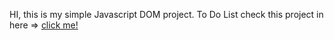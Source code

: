 HI, this is my simple Javascript DOM project. To Do List
check this project in here => [click me!](https://wahyu-pranata.github.io/to-do-list/main/)
